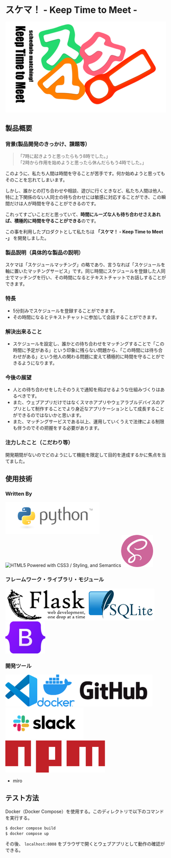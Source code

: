 # スケマ！ - Keep Time to Meet -

[![Sukema Logo](./docs_img/sukema.png)](#)

## 製品概要
### 背景(製品開発のきっかけ、課題等）
> 「7時に起きようと思ったらもう8時でした。」</br>
> 「2時から作用を始めようと思ったら休んだらもう4時でした。」

このように、私たち人間は時間を守ることが苦手です。何か始めようと思ってもそのことを忘れてしまいます。

しかし、誰かとの打ち合わせや相談、遊びに行くときなど、私たち人間は他人、特に上下関係のない人同士の待ち合わせには敏感に対応することができ、この瞬間だけは人が時間を守ることができるのです。

これってすごいことだと思っていて、**時間にルーズな人も待ち合わせさえあれば、積極的に時間を守ることができる**のです。

この事を利用したプロダクトとして私たちは **「スケマ！ - Keep Time to Meet -」** を開発しました。

### 製品説明（具体的な製品の説明）
スケマは「スケジュールマッチング」の略であり、言うなれば「スケジュールを軸に置いたマッチングサービス」です。同じ時間にスケジュールを登録した人同士でマッチングを行い、その時間になるとテキストチャットでお話しすることができます。

### 特長
- 5分刻みでスケジュールを登録することができます。
- その時間になるとテキストチャットに参加して会話することができます。

### 解決出来ること
- スケジュールを設定し、誰かとの待ち合わせをマッチングすることで「この時間に予定がある」という印象に残らない問題から、「この時間には待ち合わせがある」という他人の関わる問題に変えて積極的に時間を守ることができるようになります。

### 今後の展望
- 人との待ち合わせをしたそのうえで通知を飛ばせるような仕組みづくりはあるべきです。
- また、ウェブアプリだけではなくスマホアプリやウェアラブルデバイスのアプリとして制作することでより身近なアプリケーションとして成長することができるのではないかと思います。
- また、マッチングサービスである以上、運用していくうえで法律による制限も伴うのでその把握をする必要があります。

### 注力したこと（こだわり等）
開発期間がないのでどのようにして機能を限定して目的を達成するかに焦点を当てました。

## 使用技術
### Written By
<img src="./docs_img/Python_Logo.png" height=100/><img src="https://www.w3.org/html/logo/badge/html5-badge-h-css3-semantics.png" height="100" alt="HTML5 Powered with CSS3 / Styling, and Semantics" title="HTML5 Powered with CSS3 / Styling, and Semantics"/><img src="./docs_img/sass_logo.png" height=100/>

### フレームワーク・ライブラリ・モジュール
<img src="./docs_img/Flask_logo.svg.png" height=100/><img src="./docs_img/SQLite370.svg.png" height=100/><img src="./docs_img/Bootstrap_logo.svg.png" height=100/>

### 開発ツール
<img src="./docs_img/vscode.png" height=100/><img src="./docs_img/Docker_Logo.png" height=100/><img src="./docs_img/GitHub_Logo.png" height=100/><img src="./docs_img/Slack_Logo.png" height=100/><img src="./docs_img/npm-logo-red.png" height=100/>

- miro

## テスト方法
 Docker（Docker Compose）を使用する。このディレクトリで以下のコマンドを実行する。
```sh
$ docker compose build
$ docker compose up
```
その後、 `localhost:8008` をブラウザで開くとウェブアプリとして動作の確認ができる。
